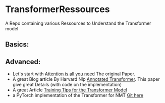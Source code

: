 # TransformerRessources
A Repo containing various Ressources to Understand the Transformer model

## Basics:
## Advanced:
* Let's start with [Attention is all you need](https://arxiv.org/abs/1706.03762) The original Paper.
* A great Blog article By Harvard Nlp [Annotated Transformer](nlp.seas.harvard.edu/2018/04/03/attention.html). 
This paper give great Details (with code on the implementation)
* A great Article [Training Tips for the Transformer Model](https://arxiv.org/abs/1804.00247)
* a PyTorch implementation of the Transformer for NMT [Git here](https://github.com/huggingface/pytorch-openai-transformer-lm)
